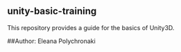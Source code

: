 ## unity-basic-training
This repository provides a guide for the basics of Unity3D.

##Author:
Eleana Polychronaki
